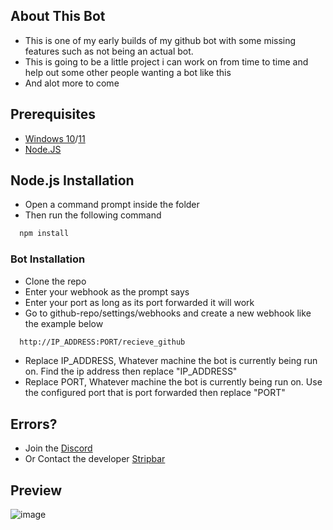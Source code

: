 ## About This Bot
- This is one of my early builds of my github bot with some missing features such as not being an actual bot.
- This is going to be a little project i can work on from time to time and help out some other people wanting a bot like this
- And alot more to come
## Prerequisites
-   [Windows 10](https://go.microsoft.com/fwlink/?LinkId=691209)/[11](https://go.microsoft.com/fwlink/?linkid=2156295)
- [Node.JS](https://nodejs.org/dist/v21.1.0/node-v21.1.0-x64.msi)

## Node.js Installation
- Open a command prompt inside the folder
- Then run the following command
```bash
  npm install
```
    
### Bot Installation
-  Clone the repo
-  Enter your webhook as the prompt says
-  Enter your port as long as its port forwarded it will work
- Go to github-repo/settings/webhooks and create a new webhook like the example below

```bash
  http://IP_ADDRESS:PORT/recieve_github
```
- Replace IP_ADDRESS, Whatever machine the bot is currently being run on. Find the ip address then replace "IP_ADDRESS"
- Replace PORT, Whatever machine the bot is currently being run on. Use the configured port that is port forwarded then replace "PORT"

## Errors?
-   Join the [Discord](https://discord.gg/VawvHqCf6B)
-   Or Contact the developer [Stripbar](268072312366956545)
  

## Preview

![image](https://i.imgur.com/DkmOueu.png)
